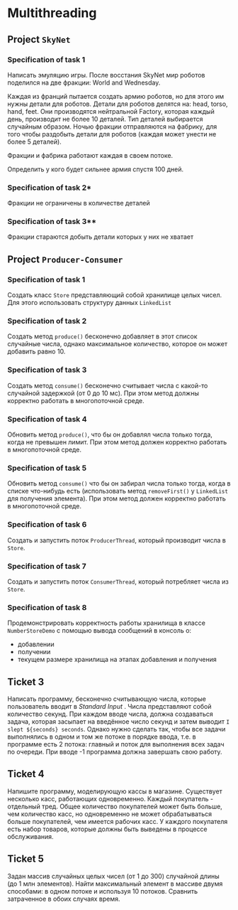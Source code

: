 # Multithreading 


## Project `SkyNet`
### Specification of task 1
Написать эмуляцию игры. После восстания SkyNet мир роботов поделился на две фракции: World and Wednesday.

Каждая из франций пытается создать армию роботов, но для этого им нужны детали для роботов. Детали для роботов делятся
на: head, torso, hand, feet. Они производятся нейтральной Factory, которая каждый день, производит не более 10 деталей.
Тип деталей выбирается случайным образом. Ночью фракции отправляются на фабрику, для того чтобы раздобыть детали для
роботов (каждая может унести не более 5 деталей).

Фракции и фабрика работают каждая в своем потоке. 

Определить у кого будет сильнее армия спустя 100 дней.


### Specification of task 2*
Фракции не ограничены в количестве деталей


### Specification of task 3**
Фракции стараются добыть детали которых у них не хватает


## Project `Producer-Consumer`
### Specification of task 1
Создать класс `Store` представляющий собой хранилище целых чисел. Для этого использовать структуру данных `LinkedList`


### Specification of task 2
Создать метод `produce()` бесконечно добавляет в этот список случайные числа, однако максимальное количество,
которое он может добавить равно 10.


### Specification of task 3
Создать метод `consume()` бесконечно считывает числа с какой-то случайной задержкой (от 0 до 10 мс). При этом метод 
должны корректно работать в многопоточной среде.


### Specification of task 4
Обновить метод `produce()`, что бы он добавлял числа только тогда, когда не превышен лимит. При этом метод должен 
корректно работать в многопоточной среде.


### Specification of task 5
Обновить метод `consume()` что бы он забирал числа только тогда, когда в списке что-нибудь есть (использовать метод
`removeFirst()` у `LinkedList` для получения элемента). При этом метод должен корректно работать в многопоточной среде.


### Specification of task 6
Создать и запустить поток `ProducerThread`, который производит числа в `Store`.


### Specification of task 7
Создать и запустить поток `ConsumerThread`, который потребляет числа из `Store`.


### Specification of task 8
Продемонстрировать корректность работы хранилища в классе `NumberStoreDemo` с помощью вывода сообщений в консоль о:
- добавлении
- получении
- текущем размере хранилища на этапах добавления и получения


## Ticket 3
Написать программу, бесконечно считывающую числа, которые пользователь вводит в *Standard Input* . Числа представляют собой количество секунд.
При каждом вводе числа, должна создаваться задача, которая засыпает на введённое число секунд и затем выводит `I slept ${seconds} seconds`.
Однако нужно сделать так, чтобы все задачи выполнялись в одном и том же потоке в порядке ввода, т.е. в программе есть 2 потока: главный и поток для выполнения всех задач по очереди.
При вводе -1 программа должна завершать свою работу.


## Ticket 4
Напишите программу, моделирующую кассы в магазине. Существует несколько касс, работающих одновременно.
Каждый покупатель - отдельный тред.
Общее количество покупателей может быть больше, чем количество касс, но одновременно не может обрабатываться больше покупателей, чем имеется рабочих касс.
У каждого покупателя есть набор товаров, которые должны быть выведены в процессе обслуживания.

## Ticket 5
Задан массив случайных целых чисел (от 1 до 300) случайной длины (до 1 млн элементов).
Найти максимальный элемент в массиве двумя способами: в одном потоке и используя 10 потоков.
Сравнить затраченное в обоих случаях время.